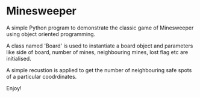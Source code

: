 # Minesweeper
A simple Python program to demonstrate the classic game of Minesweeper using object oriented programming.

A class named 'Board' is used to instantiate a board object and parameters like side of board, number of mines, neighbouring mines, lost flag etc are initialised.

A simple recustion is applied to get the number of neighbouring safe spots of a particular coodrdinates.

Enjoy!
